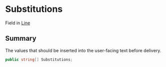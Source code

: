 # Substitutions

Field in [Line](./)

## Summary

The values that should be inserted into the user-facing text before delivery.

```csharp
public string[] Substitutions;
```
